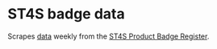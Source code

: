 # ST4S badge data

Scrapes [data](data/badges.json) weekly from the [ST4S Product Badge Register](https://st4s.edu.au/verify-a-badge/).
